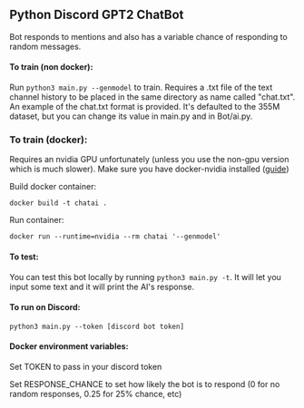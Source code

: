 ## Python Discord GPT2 ChatBot

Bot responds to mentions and also has a variable chance of responding to random messages.

#### To train (non docker):
Run `python3 main.py --genmodel` to train.
Requires a .txt file of the text channel history to be placed in the same directory as name called "chat.txt". An example of the chat.txt format is provided. It's defaulted to the 355M dataset, but you can change its value in main.py and in Bot/ai.py.

### To train (docker):
Requires an nvidia GPU unfortunately (unless you use the non-gpu version which is much slower). Make sure you have docker-nvidia installed ([guide](https://josehoras.github.io/tensorflow-with-gpu-using-docker-and-pycharm/))

Build docker container: 

```
docker build -t chatai .
```

Run container: 

```
docker run --runtime=nvidia --rm chatai '--genmodel'
```

#### To test:
You can test this bot locally by running `python3 main.py -t`. It will let you input some text and it will print the AI's response.

#### To run on Discord:
 `python3 main.py --token [discord bot token]`

#### Docker environment variables:

Set TOKEN to pass in your discord token

Set RESPONSE_CHANCE to set how likely the bot is to respond (0 for no random responses, 0.25 for 25% chance, etc)

